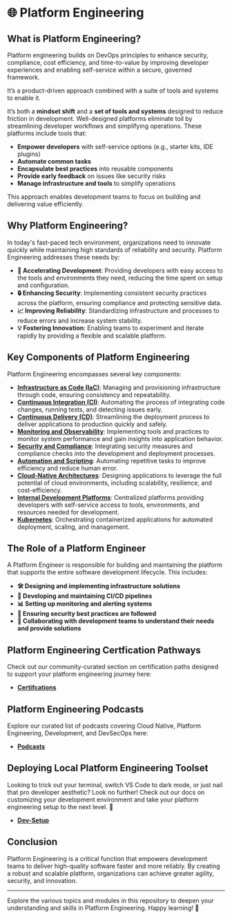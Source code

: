 # 🌐 Platform Engineering

## What is Platform Engineering?

Platform engineering builds on DevOps principles to enhance security, compliance, cost efficiency, and time-to-value by improving developer experiences and enabling self-service within a secure, governed framework.  

It’s a product-driven approach combined with a suite of tools and systems to enable it.

It’s both a **mindset shift** and a **set of tools and systems** designed to reduce friction in development. Well-designed platforms eliminate toil by streamlining developer workflows and simplifying operations. These platforms include tools that:  

- **Empower developers** with self-service options (e.g., starter kits, IDE plugins)  
- **Automate common tasks**  
- **Encapsulate best practices** into reusable components  
- **Provide early feedback** on issues like security risks  
- **Manage infrastructure and tools** to simplify operations  

This approach enables development teams to focus on building and delivering value efficiently.

## Why Platform Engineering?

In today's fast-paced tech environment, organizations need to innovate quickly while maintaining high standards of reliability and security. Platform Engineering addresses these needs by:

- **🚀 Accelerating Development**: Providing developers with easy access to the tools and environments they need, reducing the time spent on setup and configuration.
- **🔒 Enhancing Security**: Implementing consistent security practices across the platform, ensuring compliance and protecting sensitive data.
- **📈 Improving Reliability**: Standardizing infrastructure and processes to reduce errors and increase system stability.
- **💡 Fostering Innovation**: Enabling teams to experiment and iterate rapidly by providing a flexible and scalable platform.

## Key Components of Platform Engineering

Platform Engineering encompasses several key components:

- **[Infrastructure as Code (IaC)](docs/iac.md)**: Managing and provisioning infrastructure through code, ensuring consistency and repeatability.
- **[Continuous Integration (CI)](docs/ci.md)**: Automating the process of integrating code changes, running tests, and detecting issues early.
- **[Continuous Delivery (CD)](docs/cd.md)**: Streamlining the deployment process to deliver applications to production quickly and safely.
- **[Monitoring and Observability](docs/monitoring.md)**: Implementing tools and practices to monitor system performance and gain insights into application behavior.
- **[Security and Compliance](docs/security.md)**: Integrating security measures and compliance checks into the development and deployment processes.
- **[Automation and Scripting](docs/automation.md)**: Automating repetitive tasks to improve efficiency and reduce human error.
- **[Cloud-Native Architectures](docs/cloud_native.md)**: Designing applications to leverage the full potential of cloud environments, including scalability, resilience, and cost-efficiency.
- **[Internal Development Platforms](docs/internal_development_platforms.md)**: Centralized platforms providing developers with self-service access to tools, environments, and resources needed for development.
- **[Kubernetes](docs/kubernetes.md)**: Orchestrating containerized applications for automated deployment, scaling, and management.

## The Role of a Platform Engineer

A Platform Engineer is responsible for building and maintaining the platform that supports the entire software development lifecycle. This includes:

- **🛠️ Designing and implementing infrastructure solutions**
- **🔧 Developing and maintaining CI/CD pipelines**
- **📊 Setting up monitoring and alerting systems**
- **🔐 Ensuring security best practices are followed**
- **🤝 Collaborating with development teams to understand their needs and provide solutions**

## Platform Engineering Certfication Pathways

Check out our community-curated section on certification paths designed to support your platform engineering journey here: 

- **[Certifcations](docs/certifications.md)**

## Platform Engineering Podcasts

Explore our curated list of podcasts covering Cloud Native, Platform Engineering, Development, and DevSecOps here:

- **[Podcasts](docs/podcasts.md)**

## Deploying Local Platform Engineering Toolset 

Looking to trick out your terminal, switch VS Code to dark mode, or just nail that pro developer aesthetic? Look no further! Check out our docs on customizing your development environment and take your platform engineering setup to the next level. 🚀

- **[Dev-Setup](docs/development_setup.md)**


## Conclusion

Platform Engineering is a critical function that empowers development teams to deliver high-quality software faster and more reliably. By creating a robust and scalable platform, organizations can achieve greater agility, security, and innovation.

---

Explore the various topics and modules in this repository to deepen your understanding and skills in Platform Engineering. Happy learning! 🌟